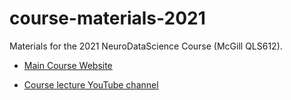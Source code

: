 # course-materials-2021
Materials for the 2021 NeuroDataScience Course (McGill QLS612).

* [Main Course Website](https://neurodatascience.github.io/QLS612-Overview/)

* [Course lecture YouTube channel](https://www.youtube.com/channel/UCnz2USVFlvPIi_IKQ9XOJ8g)
